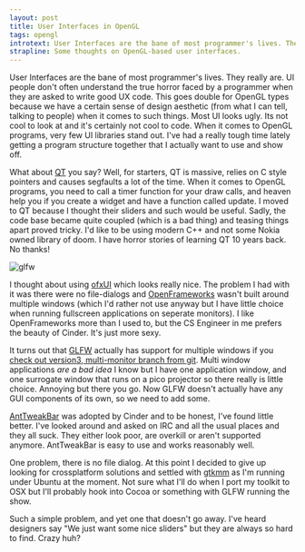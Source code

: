 ```yaml
---
layout: post
title: User Interfaces in OpenGL
tags: opengl
introtext: User Interfaces are the bane of most programmer's lives. They really are. UI people don't often understand the true horror faced by a programmer when they are asked to write good UX code.
strapline: Some thoughts on OpenGL-based user interfaces.
---
```


User Interfaces are the bane of most programmer's lives. They really are. UI people don't often understand the true horror faced by a programmer when they are asked to write good UX code. This goes double for OpenGL types because we have a certain sense of design aesthetic (from what I can tell, talking to people) when it comes to such things. Most UI looks ugly. Its not cool to look at and it's certainly not cool to code. When it comes to OpenGL programs, very few UI libraries stand out. I've had a really tough time lately getting a program structure together that I actually want to use and show off. 

What about [QT](http://qt.nokia.com/products/) you say? Well, for starters, QT is massive, relies on C style pointers and causes segfaults a lot of the time. When it comes to OpenGL programs, you need to call a timer function for your draw calls, and heaven help you if you create a widget and have a function called update. I moved to QT because I thought their sliders and such would be useful. Sadly, the code base became quite coupled (which is a bad thing) and teasing things apart proved tricky. I'd like to be using modern C++ and not some Nokia owned library of doom. I have horror stories of learning QT 10 years back. No thanks!


![glfw](http://www.glfw.org/screenshots/anttweakbar.png)

I thought about using [ofxUI](https://github.com/rezaali/ofxUI) which looks really nice. The problem I had with it was there were no file-dialogs and [OpenFrameworks](http://www.openframeworks.cc) wasn't built around multiple windows (which I'd rather not use anyway but I have little choice when running fullscreen applications on seperate monitors). I like OpenFrameworks more than I used to, but the CS Engineer in me prefers the beauty of Cinder. It's just more sexy.


It turns out that [GLFW](http://www.glfw.org/) actually has support for multiple windows if you [check out version3, multi-monitor branch from git](https://github.com/elmindreda/glfw). Multi window applications *are a bad idea* I know but I have one application window, and one surrogate window that runs on a pico projector so there really is little choice. Annoying but there you go. Now GLFW doesn't actually have any GUI components of its own, so we need to add some.

[AntTweakBar](http://www.antisphere.com/Wiki/tools:anttweakbar) was adopted by Cinder and to be honest, I've found little better. I've looked around and asked on IRC and all the usual places and they all suck. They either look poor, are overkill or aren't supported anymore. AntTweakBar is easy to use and works reasonably well.

One problem, there is no file dialog. At this point I decided to give up looking for crossplatform solutions and settled with [gtkmm](http://www.gtkmm.org/en/) as I'm running under Ubuntu at the moment. Not sure what I'll do when I port my toolkit to OSX but I'll probably hook into Cocoa or something with GLFW running the show. 

Such a simple problem, and yet one that doesn't go away. I've heard designers say "We just want some nice sliders" but they are always so hard to find. Crazy huh? 